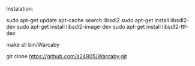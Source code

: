 Instalation:

sudo apt-get update
apt-cache search libsdl2
sudo apt-get install libsdl2-dev
sudo apt-get install libsdl2-image-dev
sudo apt-get install libsdl2-ttf-dev

make all
bin/Warcaby

git clone https://github.com/s24805/Warcaby.git
